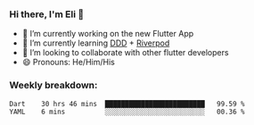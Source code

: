 ### Hi there, I'm Eli 👋
- 🔭 I’m currently working on the new Flutter App
- 🌱 I’m currently learning <a href="https://resocoder.com/2020/03/09/flutter-firebase-ddd-course-1-domain-driven-design-principles/">DDD</a> + <a href="https://riverpod.dev/">Riverpod</a>
- 🦄 I’m looking to collaborate with other flutter developers
- 😄 Pronouns: He/Him/His

### Weekly breakdown:
<!--START_SECTION:waka-->
```text
Dart    30 hrs 46 mins  █████████████████████████   99.59 % 
YAML    6 mins          ░░░░░░░░░░░░░░░░░░░░░░░░░   00.36 % 
```
<!--END_SECTION:waka-->
